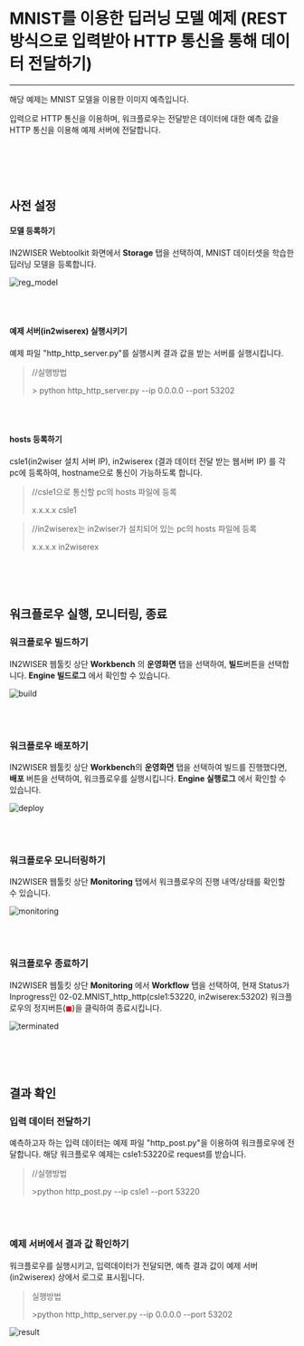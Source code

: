 # MNIST를 이용한 딥러닝 모델 예제 (REST방식으로 입력받아 HTTP 통신을 통해 데이터 전달하기) 

---

해당 예제는 MNIST 모델을 이용한 이미지 예측입니다. 

입력으로 HTTP 통신을 이용하며, 워크플로우는 전달받은 데이터에 대한 예측 값을 HTTP 통신을 이용해 예제 서버에 전달합니다.

<br/><br/>

<br/>


## 사전 설정

<h4>모델 등록하기</h4>

IN2WISER Webtoolkit 화면에서 <b>Storage</b> 탭을 선택하여, MNIST 데이터셋을 학습한 딥러닝 모델을 등록합니다.

![reg_model](./images/2.2.2.2.reg_model.png)

<br/>

<br/>

<h4>예제 서버(in2wiserex) 실행시키기</h4>

예제 파일 "http_http_server.py"를 실행시켜 결과 값을 받는 서버를 실행시킵니다.

> //실행방법
>
> \> python http_http_server.py --ip 0.0.0.0 --port 53202 

<br/><br/>

<h4>hosts 등록하기</h4>

csle1(in2wiser 설치 서버 IP), in2wiserex (결과 데이터 전달 받는 웹서버 IP) 를 각 pc에 등록하여, hostname으로 통신이 가능하도록 합니다.

>//csle1으로 통신할 pc의 hosts 파일에 등록
>
>x.x.x.x	csle1



>//in2wiserex는 in2wiser가 설치되어 있는 pc의 hosts 파일에 등록
>
>x.x.x.x	in2wiserex

<br/><br/><br/>

## 워크플로우 실행, 모니터링, 종료

<h3>워크플로우 빌드하기</h3>

IN2WISER 웹툴킷 상단 <b>Workbench</b> 의 <b>운영화면</b> 탭을 선택하여, <b>빌드</b>버튼을 선택합니다. <b>Engine 빌드로그</b> 에서 확인할 수 있습니다.

![build](./images/2.2.2.2.build.png)

<br/><br/>

<h3>워크플로우 배포하기</h3>

IN2WISER 웹툴킷 상단 <b>Workbench</b>의 <b>운영화면</b> 탭을 선택하여 빌드를 진행했다면, <b>배포</b> 버튼을 선택하여, 워크플로우를 실행시킵니다.  <b>Engine 실행로그</b> 에서 확인할 수 있습니다.

![deploy](./images/2.2.2.2.deploy.png)

<br/><br/>

<h3>워크플로우 모니터링하기</h3>

IN2WISER 웹툴킷 상단 <b>Monitoring</b> 탭에서 워크플로우의 진행 내역/상태를 확인할 수 있습니다.

![monitoring](./images/2.2.2.2.monitoring.png)

<br/><br/>

<h3>워크플로우 종료하기</h3>

IN2WISER  웹툴킷 상단 <b>Monitoring</b> 에서 <b>Workflow</b> 탭을 선택하여, 현재 Status가 Inprogress인 02-02.MNIST_http_http(csle1:53220, in2wiserex:53202) 워크플로우의 정지버튼(<span style="color:red">&#9724;</span>)을 클릭하여 종료시킵니다.

![terminated](./images/2.2.2.2.terminated.png)

<br/><br/><br/>

## 결과 확인


<h3> 입력 데이터 전달하기</h3>

예측하고자 하는 입력 데이터는 예제 파일 "http_post.py"을 이용하여 워크플로우에 전달합니다. 해당 워크플로우 예제는 csle1:53220로 request를 받습니다.

> //실행방법
>
> \>python http_post.py --ip csle1 --port 53220

<br/><br/>

<h3>예제 서버에서 결과 값 확인하기</h3>

워크플로우를 실행시키고, 입력데이터가 전달되면, 예측 결과 값이 예제 서버(in2wiserex) 상에서 로그로 표시됩니다.

> 실행방법
>
> \>python http_http_server.py --ip 0.0.0.0 --port 53202 

![result](./images/2.2.2.2.result.png)

<br/>

<br/>

<br/>


